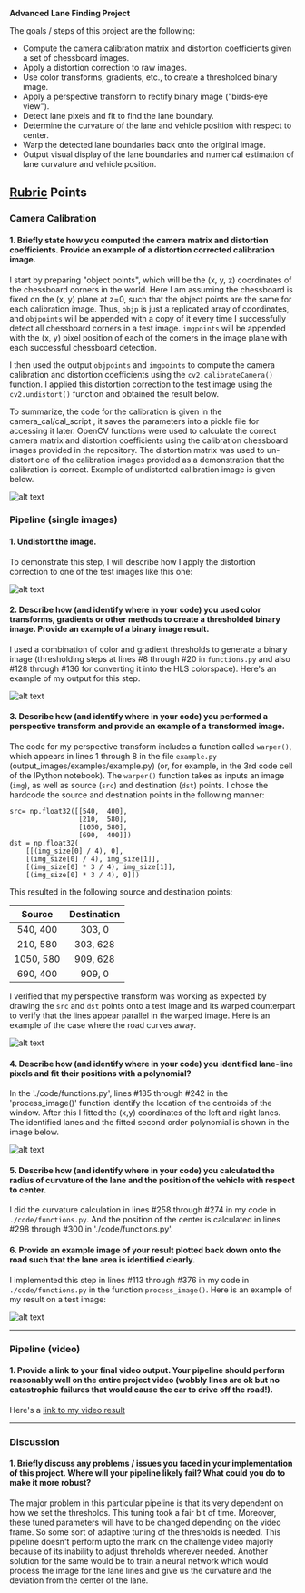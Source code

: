 **Advanced Lane Finding Project**

The goals / steps of this project are the following:

* Compute the camera calibration matrix and distortion coefficients given a set of chessboard images.
* Apply a distortion correction to raw images.
* Use color transforms, gradients, etc., to create a thresholded binary image.
* Apply a perspective transform to rectify binary image ("birds-eye view").
* Detect lane pixels and fit to find the lane boundary.
* Determine the curvature of the lane and vehicle position with respect to center.
* Warp the detected lane boundaries back onto the original image.
* Output visual display of the lane boundaries and numerical estimation of lane curvature and vehicle position.

[//]: # (Image References)

[camera_calib]: ./output_images/camera_calib.jpeg "Undistorted"
[original]: ./output_images/original.jpeg "Original"
[undist_img]: ./output_images/undistorted.jpeg "Undistorted Image in Pipeline"
[threshold]: ./output_images/threshold.jpeg "Threshold the image to find lane lines"
[warped]: ./output_images/warped.jpeg "Birds Eye View"
[result]: ./output_images/result.jpeg "Output"
[poly]: ./output_images/poly.jpeg "Curve fitting"
[video1]: ./output_video.mp4 "Video"

## [Rubric](https://review.udacity.com/#!/rubrics/571/view) Points

### Camera Calibration

#### 1. Briefly state how you computed the camera matrix and distortion coefficients. Provide an example of a distortion corrected calibration image.

I start by preparing "object points", which will be the (x, y, z) coordinates of the chessboard corners in the world. Here I am assuming the chessboard is fixed on the (x, y) plane at z=0, such that the object points are the same for each calibration image.  Thus, `objp` is just a replicated array of coordinates, and `objpoints` will be appended with a copy of it every time I successfully detect all chessboard corners in a test image.  `imgpoints` will be appended with the (x, y) pixel position of each of the corners in the image plane with each successful chessboard detection.  

I then used the output `objpoints` and `imgpoints` to compute the camera calibration and distortion coefficients using the `cv2.calibrateCamera()` function.  I applied this distortion correction to the test image using the `cv2.undistort()` function and obtained the result below. 

To summarize, the code for the calibration is given in the camera_cal/cal_script , it saves the parameters into a pickle file for accessing it later. OpenCV functions were used to calculate the correct camera matrix and distortion coefficients using the calibration chessboard images provided in the repository. The distortion matrix was used to un-distort one of the calibration images provided as a demonstration that the calibration is correct. Example of undistorted calibration image is given below.

![alt text][camera_calib]

### Pipeline (single images)

#### 1. Undistort the image.
To demonstrate this step, I will describe how I apply the distortion correction to one of the test images like this one:

![alt text][undist_img]

#### 2. Describe how (and identify where in your code) you used color transforms, gradients or other methods to create a thresholded binary image.  Provide an example of a binary image result.
I used a combination of color and gradient thresholds to generate a binary image (thresholding steps at lines #8 through #20 in `functions.py` and also #128 through #136 for converting it into the HLS colorspace).  Here's an example of my output for this step.

![alt text][threshold]

#### 3. Describe how (and identify where in your code) you performed a perspective transform and provide an example of a transformed image.

The code for my perspective transform includes a function called `warper()`, which appears in lines 1 through 8 in the file `example.py` (output_images/examples/example.py) (or, for example, in the 3rd code cell of the IPython notebook).  The `warper()` function takes as inputs an image (`img`), as well as source (`src`) and destination (`dst`) points.  I chose the hardcode the source and destination points in the following manner:

```
src= np.float32([[540,  400],
                 [210,  580],
                 [1050, 580],
                 [690,  400]])
dst = np.float32(
    [[(img_size[0] / 4), 0],
    [(img_size[0] / 4), img_size[1]],
    [(img_size[0] * 3 / 4), img_size[1]],
    [(img_size[0] * 3 / 4), 0]])

```
This resulted in the following source and destination points:

| Source        | Destination   | 
|:-------------:|:-------------:| 
| 540, 400      | 303, 0        | 
| 210, 580      | 303, 628      |
| 1050, 580     | 909, 628      |
| 690, 400      | 909, 0        |

I verified that my perspective transform was working as expected by drawing the `src` and `dst` points onto a test image and its warped counterpart to verify that the lines appear parallel in the warped image. Here is an example of the case where the road curves away.

![alt text][warped]

#### 4. Describe how (and identify where in your code) you identified lane-line pixels and fit their positions with a polynomial?

In the './code/functions.py', lines #185 through #242 in the 'process_image()' function identify the location of the centroids of the window. After this I fitted the (x,y) coordinates of the left and right lanes. The identified lanes and the fitted second order polynomial is shown in the image below.

![alt text][poly]

#### 5. Describe how (and identify where in your code) you calculated the radius of curvature of the lane and the position of the vehicle with respect to center.

I did the curvature calculation in lines #258 through #274 in my code in `./code/functions.py`. And the position of the center is calculated in lines #298 through #300 in './code/functions.py'.

#### 6. Provide an example image of your result plotted back down onto the road such that the lane area is identified clearly.

I implemented this step in lines #113 through #376 in my code in `./code/functions.py` in the function `process_image()`.  Here is an example of my result on a test image:

![alt text][result]

---

### Pipeline (video)

#### 1. Provide a link to your final video output.  Your pipeline should perform reasonably well on the entire project video (wobbly lines are ok but no catastrophic failures that would cause the car to drive off the road!).

Here's a [link to my video result](./output_video.mp4)

---

### Discussion

#### 1. Briefly discuss any problems / issues you faced in your implementation of this project.  Where will your pipeline likely fail?  What could you do to make it more robust?

The major problem in this particular pipeline is that its very dependent on how we set the thresholds. This tuning took a fair bit of time. Moreover, these tuned parameters will have to be changed depending on the video frame. So some sort of adaptive tuning of the thresholds is needed. This pipeline doesn't perform upto the mark on the challenge video majorly because of its inability to adjust threholds wherever needed. Another solution for the same would be to train a neural network which would process the image for the lane lines and give us the curvature and the deviation from the center of the lane.

